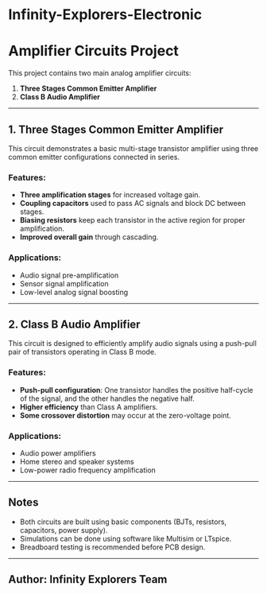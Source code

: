 # Infinity-Explorers-Electronic

# Amplifier Circuits Project

This project contains two main analog amplifier circuits:

1. **Three Stages Common Emitter Amplifier**
2. **Class B Audio Amplifier**

---

## 1. Three Stages Common Emitter Amplifier

This circuit demonstrates a basic multi-stage transistor amplifier using three common emitter configurations connected in series.

### Features:
- **Three amplification stages** for increased voltage gain.
- **Coupling capacitors** used to pass AC signals and block DC between stages.
- **Biasing resistors** keep each transistor in the active region for proper amplification.
- **Improved overall gain** through cascading.

### Applications:
- Audio signal pre-amplification
- Sensor signal amplification
- Low-level analog signal boosting

---

## 2. Class B Audio Amplifier

This circuit is designed to efficiently amplify audio signals using a push-pull pair of transistors operating in Class B mode.

### Features:
- **Push-pull configuration**: One transistor handles the positive half-cycle of the signal, and the other handles the negative half.
- **Higher efficiency** than Class A amplifiers.
- **Some crossover distortion** may occur at the zero-voltage point.

### Applications:
- Audio power amplifiers
- Home stereo and speaker systems
- Low-power radio frequency amplification

---

## Notes
- Both circuits are built using basic components (BJTs, resistors, capacitors, power supply).
- Simulations can be done using software like Multisim or LTspice.
- Breadboard testing is recommended before PCB design.

---

## Author: Infinity Explorers Team 
